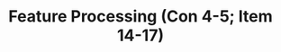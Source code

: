 ---
layout: home
title: Feature Processing (Con 4-5; Item 14-17)
nav_order: 14
has_children: true
---